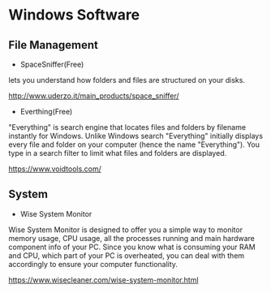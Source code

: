 # Windows Software


## File Management

- SpaceSniffer(Free)

lets you understand how folders and files are structured on your disks. 

http://www.uderzo.it/main_products/space_sniffer/

- Everthing(Free)

"Everything" is search engine that locates files and folders by filename instantly for Windows.
Unlike Windows search "Everything" initially displays every file and folder on your computer (hence the name "Everything").
You type in a search filter to limit what files and folders are displayed.

https://www.voidtools.com/


## System 
- Wise System Monitor

Wise System Monitor is designed to offer you a simple way to monitor memory usage, CPU usage, all the processes running and main hardware component info of your PC. Since you know what is consuming your RAM and CPU, which part of your PC is overheated, you can deal with them accordingly to ensure your computer functionality. 

https://www.wisecleaner.com/wise-system-monitor.html
    
